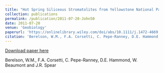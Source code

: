 ```yaml
---
title: "Hot Spring Siliceous Stromatolites from Yellowstone National Park: Assessing Growth Rate and Laminae Formation"
collection: publications
permalink: /publication/2011-07-20-John50
date: 2011-07-20
venue: 'Geobiology'
paperurl: 'https://onlinelibrary.wiley.com/doi/abs/10.1111/j.1472-4669.2011.00288.x'
citation: 'Berelson, W.M., F.A. Corsetti, C. Pepe-Ranney, D.E. Hammond, W. Beaumont and J.R. Spear'
---
```


<a href='https://onlinelibrary.wiley.com/doi/abs/10.1111/j.1472-4669.2011.00288.x'>Download paper here</a>

 Berelson, W.M., F.A. Corsetti, C. Pepe-Ranney, D.E. Hammond, W. Beaumont and J.R. Spear
